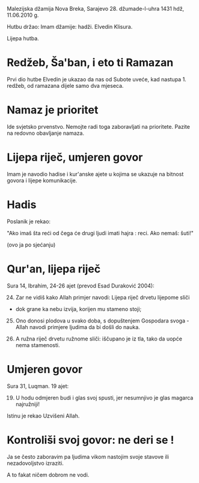 Malezijska džamija Nova Breka, Sarajevo 28. džumade-l-uhra 1431 hdž, 11.06.2010 g.

Hutbu držao: Imam džamije: hadži. Elvedin Klisura.

Lijepa hutba.

Redžeb, Ša'ban, i eto ti Ramazan
================================

Prvi dio hutbe Elvedin je ukazao da nas od Subote uveće, kad nastupa 1. redžeb, 
od ramazana dijele samo dva mjeseca.

Namaz je prioritet
==================

Ide svjetsko prvenstvo. Nemojte radi toga zaboravljati na prioritete.
Pazite na redovno obavljanje namaza.

Lijepa riječ, umjeren govor
============================

Imam je navodio hadise i kur'anske ajete u kojima se ukazuje na bitnost 
govora i lijepe komunikacije.

Hadis
=====

Poslanik je rekao:

"Ako imaš šta reći od čega će drugi ljudi imati hajra : reci.
Ako nemaš: šuti!" 

(ovo ja po sjećanju)





Qur'an, lijepa riječ
=====================


Sura 14, Ibrahim, 24-26 ajet (prevod Esad Duraković 2004):

24. Zar ne vidiš kako Allah primjer navodi: Lijepa riječ drvetu lijepome sliči 
- dok grane ka nebu izvija, korijen mu stameno stoji;

25. Ono donosi plodova u svako doba, s dopuštenjem Gospodara svoga -
Allah navodi primjere ljudima da bi došli do nauka.

26. A ružna riječ drvetu ružnome sliči: iščupano je iz tla, tako da uopće nema stamenosti.

Umjeren govor
==============

Sura 31, Luqman. 19 ajet:

19. U hodu odmjeren budi i glas svoj spusti, jer nesumnjivo je glas magarca najružniji!

Istinu je rekao Uzvišeni Allah.


Kontroliši svoj govor: ne deri se !
===================================

Ja se često zaboravim pa ljudima vikom nastojim svoje stavove ili nezadovoljstvo izraziti.

A to fakat ničem dobrom ne vodi.
